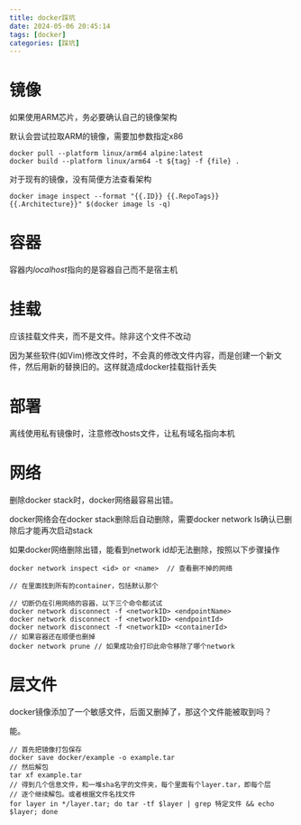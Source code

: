```yaml
---
title: docker踩坑
date: 2024-05-06 20:45:14
tags: [docker]
categories: [踩坑]
---
```


# 镜像
如果使用ARM芯片，务必要确认自己的镜像架构

默认会尝试拉取ARM的镜像，需要加参数指定x86

```shell
docker pull --platform linux/arm64 alpine:latest
docker build --platform linux/arm64 -t ${tag} -f {file} .
```

对于现有的镜像，没有简便方法查看架构

```shell
docker image inspect --format "{{.ID}} {{.RepoTags}} {{.Architecture}}" $(docker image ls -q)
```

# 容器
容器内*localhost*指向的是容器自己而不是宿主机

# 挂载
应该挂载文件夹，而不是文件。除非这个文件不改动

因为某些软件(如Vim)修改文件时，不会真的修改文件内容，而是创建一个新文件，然后用新的替换旧的。这样就造成docker挂载指针丢失

# 部署
离线使用私有镜像时，注意修改hosts文件，让私有域名指向本机

# 网络
删除docker stack时，docker网络最容易出错。

docker网络会在docker stack删除后自动删除，需要docker network ls确认已删除后才能再次启动stack

如果docker网络删除出错，能看到network id却无法删除，按照以下步骤操作

```shell
docker network inspect <id> or <name>  // 查看删不掉的网络

// 在里面找到所有的container，包括默认那个

// 切断仍在引用网络的容器，以下三个命令都试试
docker network disconnect -f <networkID> <endpointName>
docker network disconnect -f <networkID> <endpointId>
docker network disconnect -f <networkID> <containerId>
// 如果容器还在顺便也删掉
docker network prune // 如果成功会打印此命令移除了哪个network
```

# 层文件
docker镜像添加了一个敏感文件，后面又删掉了，那这个文件能被取到吗？

能。

```shell
// 首先把镜像打包保存
docker save docker/example -o example.tar
// 然后解包
tar xf example.tar
// 得到几个信息文件，和一堆sha名字的文件夹，每个里面有个layer.tar，即每个层
// 逐个继续解包。或者根据文件名找文件
for layer in */layer.tar; do tar -tf $layer | grep 特定文件 && echo $layer; done
```
